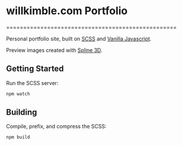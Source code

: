 # willkimble.com Portfolio
==================================================

 Personal portfolio site, built on [SCSS] and [Vanilla Javascript].

Preview images created with [Spline 3D].

[SCSS]: https://sass-lang.com/documentation/syntax
[Vanilla Javascript]: https://www.javascript.com/
[Spline 3D]: https://spline.design/

## Getting Started

Run the SCSS server:

```bash
npm watch
```

## Building

Compile, prefix, and compress the SCSS:

```bash
npm build
```
